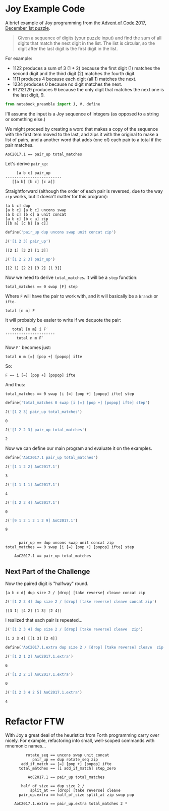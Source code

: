# Joy Example Code

A brief example of Joy programming from the [Advent of Code 2017, December 1st puzzle](https://adventofcode.com/2017/day/1).

> Given a sequence of digits (your puzzle input) and find the sum of all digits that match the next digit in the list. The list is circular, so the digit after the last digit is the first digit in the list.

For example:

* 1122 produces a sum of 3 (1 + 2) because the first digit (1) matches the second digit and the third digit (2) matches the fourth digit.
* 1111 produces 4 because each digit (all 1) matches the next.
* 1234 produces 0 because no digit matches the next.
* 91212129 produces 9 because the only digit that matches the next one is the last digit, 9.


```python
from notebook_preamble import J, V, define
```

I'll assume the input is a Joy sequence of integers (as opposed to a string or something else.)

We might proceed by creating a word that makes a copy of the sequence with the first item moved to the last, and zips it with the original to make a list of pairs, and a another word that adds (one of) each pair to a total if the pair matches.

    AoC2017.1 == pair_up total_matches

Let's derive `pair_up`:

         [a b c] pair_up
    -------------------------
       [[a b] [b c] [c a]]


Straightforward (although the order of each pair is reversed, due to the way `zip` works, but it doesn't matter for this program):

    [a b c] dup
    [a b c] [a b c] uncons swap
    [a b c] [b c] a unit concat
    [a b c] [b c a] zip
    [[b a] [c b] [a c]]


```python
define('pair_up dup uncons swap unit concat zip')
```


```python
J('[1 2 3] pair_up')
```

    [[2 1] [3 2] [1 3]]



```python
J('[1 2 2 3] pair_up')
```

    [[2 1] [2 2] [3 2] [1 3]]


Now we need to derive `total_matches`.  It will be a `step` function:

    total_matches == 0 swap [F] step

Where `F` will have the pair to work with, and it will basically be a `branch` or `ifte`.

    total [n m] F

It will probably be easier to write if we dequote the pair:

       total [n m] i F′
    ----------------------
         total n m F′

Now `F′` becomes just:

    total n m [=] [pop +] [popop] ifte

So:

    F == i [=] [pop +] [popop] ifte

And thus:

    total_matches == 0 swap [i [=] [pop +] [popop] ifte] step


```python
define('total_matches 0 swap [i [=] [pop +] [popop] ifte] step')
```


```python
J('[1 2 3] pair_up total_matches')
```

    0



```python
J('[1 2 2 3] pair_up total_matches')
```

    2


Now we can define our main program and evaluate it on the examples.


```python
define('AoC2017.1 pair_up total_matches')
```


```python
J('[1 1 2 2] AoC2017.1')
```

    3



```python
J('[1 1 1 1] AoC2017.1')
```

    4



```python
J('[1 2 3 4] AoC2017.1')
```

    0



```python
J('[9 1 2 1 2 1 2 9] AoC2017.1')
```

    9


          pair_up == dup uncons swap unit concat zip
    total_matches == 0 swap [i [=] [pop +] [popop] ifte] step

        AoC2017.1 == pair_up total_matches

## Next Part of the Challenge

Now the paired digit is "halfway" round.

    [a b c d] dup size 2 / [drop] [take reverse] cleave concat zip


```python
J('[1 2 3 4] dup size 2 / [drop] [take reverse] cleave concat zip')
```

    [[3 1] [4 2] [1 3] [2 4]]


I realized that each pair is repeated...


```python
J('[1 2 3 4] dup size 2 / [drop] [take reverse] cleave  zip')
```

    [1 2 3 4] [[1 3] [2 4]]



```python
define('AoC2017.1.extra dup size 2 / [drop] [take reverse] cleave  zip swap pop total_matches 2 *')
```


```python
J('[1 2 1 2] AoC2017.1.extra')
```

    6



```python
J('[1 2 2 1] AoC2017.1.extra')
```

    0



```python
J('[1 2 3 4 2 5] AoC2017.1.extra')
```

    4


# Refactor FTW

With Joy a great deal of the heuristics from Forth programming carry over nicely.  For example, refactoring into small, well-scoped commands with mnemonic names...

             rotate_seq == uncons swap unit concat
                pair_up == dup rotate_seq zip
           add_if_match == [=] [pop +] [popop] ifte
          total_matches == [i add_if_match] step_zero

              AoC2017.1 == pair_up total_matches

           half_of_size == dup size 2 /
               split_at == [drop] [take reverse] cleave
          pair_up.extra == half_of_size split_at zip swap pop

        AoC2017.1.extra == pair_up.extra total_matches 2 *

